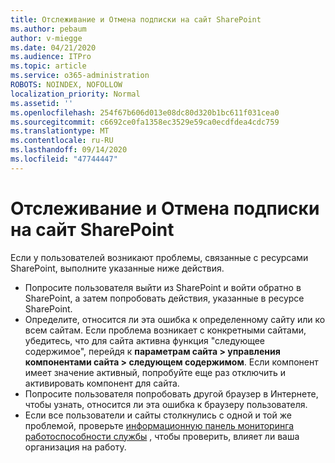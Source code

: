 ```yaml
---
title: Отслеживание и Отмена подписки на сайт SharePoint
ms.author: pebaum
author: v-miegge
ms.date: 04/21/2020
ms.audience: ITPro
ms.topic: article
ms.service: o365-administration
ROBOTS: NOINDEX, NOFOLLOW
localization_priority: Normal
ms.assetid: ''
ms.openlocfilehash: 254f67b606d013e08dc80d320b1bc611f031cea0
ms.sourcegitcommit: c6692ce0fa1358ec3529e59ca0ecdfdea4cdc759
ms.translationtype: MT
ms.contentlocale: ru-RU
ms.lasthandoff: 09/14/2020
ms.locfileid: "47744447"
---
```

# <a name="follow-or-un-follow-a-sharepoint-site"></a>Отслеживание и Отмена подписки на сайт SharePoint

Если у пользователей возникают проблемы, связанные с ресурсами SharePoint, выполните указанные ниже действия.

* Попросите пользователя выйти из SharePoint и войти обратно в SharePoint, а затем попробовать действия, указанные в ресурсе SharePoint.
* Определите, относится ли эта ошибка к определенному сайту или ко всем сайтам. Если проблема возникает с конкретными сайтами, убедитесь, что для сайта активна функция "следующее содержимое", перейдя к **параметрам сайта > управления компонентами сайта > следующем содержимом**. Если компонент имеет значение активный, попробуйте еще раз отключить и активировать компонент для сайта.
* Попросите пользователя попробовать другой браузер в Интернете, чтобы узнать, относится ли эта ошибка к браузеру пользователя.
* Если все пользователи и сайты столкнулись с одной и той же проблемой, проверьте [информационную панель мониторинга работоспособности службы](https://admin.microsoft.com/AdminPortal/Home#/servicehealth) , чтобы проверить, влияет ли ваша организация на работу.
